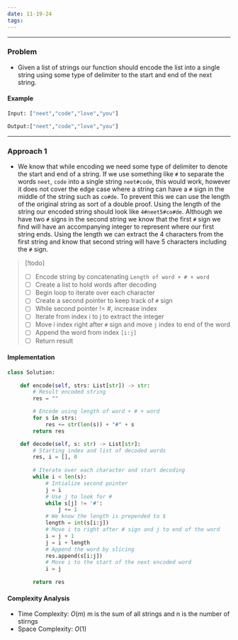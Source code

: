 ```yaml
---
date: 11-19-24
tags:
---
```

---
### Problem

- Given a list of strings our function should encode the list into a single string using some type of delimiter to the start and end of the next string. 

#### Example

```python
Input: ["neet","code","love","you"]

Output:["neet","code","love","you"]
```

---
### Approach 1

- We know that while encoding we need some type of delimiter to denote the start and end of a string. If we use something like `#` to separate the words `neet`, `code` into a single string `neet#code`, this would work, however it does not cover the edge case where a string can have a `#` sign in the middle of the string such as `co#de`. To prevent this we can use the length of the original string as sort of a double proof. Using the length of the string our encoded string should look like `4#neet5#co#de`. Although we have two `#` signs in the second string we know that the first `#` sign we find will have an accompanying integer to represent where our first string ends. Using the length we can extract the 4 characters from the first string and know that second string will have 5 characters including the `#` sign.
  

> [!todo]
> - [ ] Encode string by concatenating `Length of word + # + word` 
> - [ ] Create a list to hold words after decoding
> - [ ] Begin loop to iterate over each character
> - [ ] Create a second pointer to keep track of `#` sign
> - [ ] While second pointer != #, increase index
> - [ ] Iterate from index i to j to extract the integer 
> - [ ] Move i index right after `#` sign and move `j` index to end of the word
> - [ ] Append the word from index `[i:j]`
> - [ ] Return result

#### Implementation

```python
class Solution:
    
    def encode(self, strs: List[str]) -> str:
        # Result encoded string
        res = ""

        # Encode using length of word + # + word
        for s in strs:
            res += str(len(s)) + "#" + s
        return res

    def decode(self, s: str) -> List[str]:
        # Starting index and list of decoded words
        res, i = [], 0
        
        # Iterate over each character and start decoding
        while i < len(s):
            # Intialize second pointer
            j = i
            # Use j to look for #
            while s[j] != '#':
                j += 1
            # We know the length is prepended to $
            length = int(s[i:j])
            # Move i to right after # sign and j to end of the word
            i = j + 1
            j = i + length
            # Append the word by slicing
            res.append(s[i:j])
            # Move i to the start of the next encoded word
            i = j
            
        return res
```

#### Complexity Analysis

- Time Complexity: $O(m)$ $\text{m is the sum of all strings and n is the number of stirngs}$
- Space Complexity: $O(1)$


